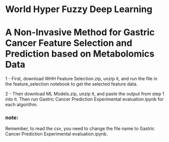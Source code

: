 # World Hyper Fuzzy Deep Learning
# A Non-Invasive Method for Gastric Cancer Feature Selection and Prediction based on Metabolomics Data

1 - First, download WHH Feature Selection.zip, unzip it, and run the file in the feature_selection notebook to get the selected feature data.

2 - Then download ML Models.zip, unzip it, and paste the output from step 1 into it. Then run Gastric Cancer Prediction Experimental evaluation.ipynb for each algorithm.

### note:
Remember, to read the csv, you need to change the file name to Gastric Cancer Prediction Experimental evaluation.ipynb.
